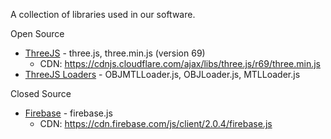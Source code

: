 
A collection of libraries used in our software.

Open Source
* [ThreeJS] - three.js, three.min.js (version 69)
	* CDN: https://cdnjs.cloudflare.com/ajax/libs/three.js/r69/three.min.js
* [ThreeJS Loaders] - OBJMTLLoader.js, OBJLoader.js, MTLLoader.js

Closed Source
* [Firebase] - firebase.js
	* CDN: https://cdn.firebase.com/js/client/2.0.4/firebase.js


[ThreeJS]: https://github.com/mrdoob/three.js/
[ThreeJS Loaders]: https://github.com/mrdoob/three.js/tree/master/examples/js/loaders  
[Firebase]: https://www.firebase.com
